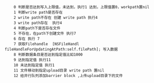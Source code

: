         0 判断是否达到写入上限值，未达到，执行1 达到，上限值置0，workpath置nil 
        1 判断write path是否存在
        2 write path不存在 创建 write path 执行4
        3 write path存在  执行4
        4 判断path下是否存在文件
        5 不存在，在path下创建文件 执行7
        6 存在 执行 7
        7 获取Filehandle  [NSFileHandl fileHandleForUpdatingAtPath:self.filePath]; 写入数据
        8 判断数据条目是否达到指定值比如1000
        9 达到指定值 执行11
        10 未达到指定值 执行1 
        11 文件移动到指定upload目录 write path 置nil
        12 给并行队列添加barrier block ,上传upload目录下的文件

